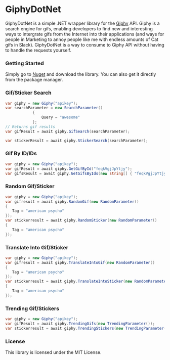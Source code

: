 # GiphyDotNet

GiphyDotNet is a simple .NET wrapper library for the [Giphy](http://giphy.com) API. Giphy is a search engine for gifs, enabling developers to find new and interesting ways to intergrate gifs from the Internet into their applications (and ways for people in Marketing to annoy people like me with endless amounts of Cat gifs in Slack). GiphyDotNet is a way to consume to Giphy API without having to handle the requests yourself.

### Getting Started

Simply go to [Nuget](https://www.nuget.org/packages/GiphyDotNet/) and download the library. You can also get it directly from the package manager.

### Gif/Sticker Search

```c#
var giphy = new Giphy("apikey");
var searchParameter = new SearchParameter()
            {
                Query = "awesome"
            };
// Returns gif results
var gifResult = await giphy.GifSearch(searchParameter);

var stickerResult = await giphy.StickerSearch(searchParameter);
```

### Gif By ID/IDs

```c#
var giphy = new Giphy("apikey");
var gifResult = await giphy.GetGifById("feqkVgjJpYtjy");
var gifsResult = await giphy.GetGifsByIds(new string[] { "feqkVgjJpYtjy", "7rzbxdu0ZEXLy" });
```

### Random Gif/Sticker

```c#
var giphy = new Giphy("apikey");
var gifresult = await giphy.RandomGif(new RandomParameter()
{
   Tag = "american psycho"
});
var stickerresult = await giphy.RandomSticker(new RandomParameter()
{
   Tag = "american psycho"
});
```

### Translate Into Gif/Sticker

```c#
var giphy = new Giphy("apikey");
var gifresult = await giphy.TranslateIntoGif(new RandomParameter()
{
   Tag = "american psycho"
});
var stickerresult = await giphy.TranslateIntoSticker(new RandomParameter()
{
   Tag = "american psycho"
});
```

### Trending Gif/Stickers

```c#
var giphy = new Giphy("apikey");
var gifResult = await giphy.TrendingGifs(new TrendingParameter());
var stickerresult = await giphy.TrendingStickers(new TrendingParameter());
```

### License

This library is licensed under the MIT License.
